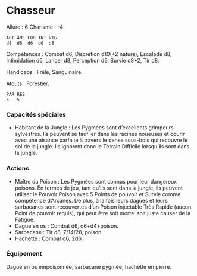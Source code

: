 # Chasseur

Allure : 6
Charisme : -4

	AGI	ÂME	FOR	INT	VIG
	d8	d6	d6	d6	d8

Compétences : Combat d6, Discrétion d10(+2 nature), Escalade d8, Intimidation d6,  Lancer d8, Perception d6, Survie d8+2, Tir d8.

Handicaps : Frêle, Sanguinaire.

Atouts : Forestier.

	PAR	RES
	5	5

### Capacités spéciales
- Habitant de la Jungle : Les Pygmées sont d’excellents grimpeurs sylvestres. Ils peuvent se faufiler dans les racines noueuses et courir avec une aisance parfaite à travers le dense sous-bois qui recouvre le sol de la jungle. Ils ignorent donc le Terrain Difficile lorsqu’ils sont dans la jungle.

### Actions
- Maître du Poison : Les Pygmées sont connus pour leur dangereux poisons. En termes de jeu, tant qu’ils sont dans la jungle, ils peuvent utiliser le Pouvoir Poison avec 5 Points de pouvoir et Survie comme compétence d’Arcanes. De plus, à la fois leurs dagues et leurs sarbacanes sont recouvertes d’un Poison injectable Très Rapide (aucun Point de pouvoir requis), qui peut être soit mortel soit juste causer de la Fatigue.
- Dague en os : Combat d6, d6+d4+poison.
- Sarbacane : Tir d8, 7/14/28, poison.
- Hachette : Combat d6, 2d6.

### Équipement
Dague en os empoisonnée, sarbacane pygmée, hachette en pierre.
